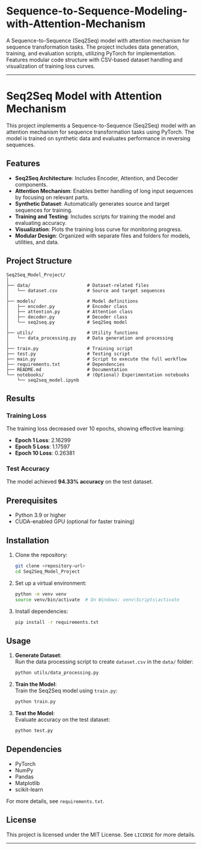 # Sequence-to-Sequence-Modeling-with-Attention-Mechanism
A Sequence-to-Sequence (Seq2Seq) model with attention mechanism for sequence transformation tasks. The project includes data generation, training, and evaluation scripts, utilizing PyTorch for implementation. Features modular code structure with CSV-based dataset handling and visualization of training loss curves.

---

# Seq2Seq Model with Attention Mechanism

This project implements a Sequence-to-Sequence (Seq2Seq) model with an attention mechanism for sequence transformation tasks using PyTorch. The model is trained on synthetic data and evaluates performance in reversing sequences. 

## Features
- **Seq2Seq Architecture**: Includes Encoder, Attention, and Decoder components.  
- **Attention Mechanism**: Enables better handling of long input sequences by focusing on relevant parts.  
- **Synthetic Dataset**: Automatically generates source and target sequences for training.  
- **Training and Testing**: Includes scripts for training the model and evaluating accuracy.  
- **Visualization**: Plots the training loss curve for monitoring progress.  
- **Modular Design**: Organized with separate files and folders for models, utilities, and data.  

## Project Structure
```
Seq2Seq_Model_Project/
│
├── data/                     # Dataset-related files
│   └── dataset.csv           # Source and target sequences
│
├── models/                   # Model definitions
│   ├── encoder.py            # Encoder class
│   ├── attention.py          # Attention class
│   ├── decoder.py            # Decoder class
│   └── seq2seq.py            # Seq2Seq model
│
├── utils/                    # Utility functions
│   └── data_processing.py    # Data generation and processing
│
├── train.py                  # Training script
├── test.py                   # Testing script
├── main.py                   # Script to execute the full workflow
├── requirements.txt          # Dependencies
├── README.md                 # Documentation
└── notebooks/                # (Optional) Experimentation notebooks
    └── seq2seq_model.ipynb
```

## Results
### Training Loss
The training loss decreased over 10 epochs, showing effective learning:
- **Epoch 1 Loss**:  2.16299
- **Epoch 5 Loss**:  1.17597
- **Epoch 10 Loss**: 0.26381  

### Test Accuracy
The model achieved **94.33% accuracy** on the test dataset.

## Prerequisites
- Python 3.9 or higher
- CUDA-enabled GPU (optional for faster training)

## Installation
1. Clone the repository:  
   ```bash
   git clone <repository-url>
   cd Seq2Seq_Model_Project
   ```
2. Set up a virtual environment:  
   ```bash
   python -m venv venv
   source venv/bin/activate  # On Windows: venv\Scripts\activate
   ```
3. Install dependencies:  
   ```bash
   pip install -r requirements.txt
   ```

## Usage
1. **Generate Dataset**:  
   Run the data processing script to create `dataset.csv` in the `data/` folder:  
   ```bash
   python utils/data_processing.py
   ```
2. **Train the Model**:  
   Train the Seq2Seq model using `train.py`:  
   ```bash
   python train.py
   ```
3. **Test the Model**:  
   Evaluate accuracy on the test dataset:  
   ```bash
   python test.py
   ```

## Dependencies
- PyTorch  
- NumPy  
- Pandas  
- Matplotlib  
- scikit-learn  

For more details, see `requirements.txt`.

## License
This project is licensed under the MIT License. See `LICENSE` for more details.

---
